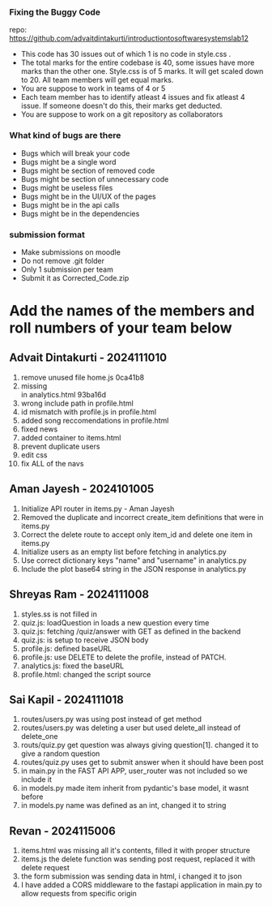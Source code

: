 ### Fixing the Buggy Code

repo: https://github.com/advaitdintakurti/introductiontosoftwaresystemslab12

- This code has 30 issues out of which 1 is no code in style.css . 
- The total marks for the entire codebase is 40, some issues have more marks than the other one. Style.css is of 5 marks. It will get scaled down to 20. All team members will get equal marks.
- You are suppose to work in teams of 4 or 5
- Each team member has to identify atleast 4 issues and fix atleast 4 issue. If someone doesn't do this, their marks get deducted.
- You are suppose to work on a git repository as collaborators

### What kind of bugs are there

- Bugs which will break your code
- Bugs might be a single word
- Bugs might be section of removed code
- Bugs might be section of unnecessary code
- Bugs might be useless files
- Bugs might be in the UI/UX of the pages
- Bugs might be in the api calls
- Bugs might be in the dependencies  

### submission format

- Make submissions on moodle
- Do not remove .git folder 
- Only 1 submission per team
- Submit it as Corrected_Code.zip

# Add the names of the members and roll numbers of your team below

## Advait Dintakurti - 2024111010
1. remove unused file home.js 0ca41b8
2. missing <nav> in analytics.html  93ba16d
4. wrong include path in profile.html
5. id mismatch with profile.js in profile.html
6. added song reccomendations in profile.html
7. fixed news
8. added container to items.html
9. prevent duplicate users
10. edit css
11. fix ALL of the navs

## Aman Jayesh - 2024101005
1. Initialize API router in items.py - Aman Jayesh
2. Removed the duplicate and incorrect create_item definitions that were in items.py
3. Correct the delete route to accept only item_id and delete one item in items.py
4. Initialize users as an empty list before fetching in analytics.py
5. Use correct dictionary keys "name" and "username" in analytics.py
6. Include the plot base64 string in the JSON response in analytics.py

## Shreyas Ram - 2024111008
1. styles.ss is not filled in
2. quiz.js: loadQuestion in loads a new question every time
3. quiz.js: fetching /quiz/answer with GET as defined in the backend
4. quiz.js: is setup to receive JSON body
5. profile.js: defined baseURL
6. profile.js: use DELETE to delete the profile, instead of PATCH.
7. analytics.js: fixed the baseURL
8. profile.html: changed the script source

## Sai Kapil - 2024111018
 1. routes/users.py was using post instead of get method
 2. routes/users.py was deleting a user but used delete_all instead of delete_one
 3. routs/quiz.py get question was always giving question[1]. changed it to give a random question
 4. routes/quiz.py uses get to submit answer when it should have been post
 5. in main.py in the FAST API APP, user_router was not included so we include it
 6. in models.py made item inherit from pydantic's base model, it wasnt before
 7. in models.py name was defined as an int, changed it to string


## Revan - 2024115006
1. items.html was missing all it's contents, filled it with proper structure
2. items.js the delete function was sending post request, replaced it with delete request
3. the form submission was sending data in html, i changed it to json
4. I have added a CORS middleware to the fastapi application in main.py to allow requests from specific origin
